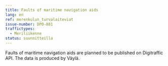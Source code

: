 ```yaml
---
title: Faults of maritime navigation aids
lang: en
ref: merenkulun_turvalaiteviat
issue-number: DPO-881
traffictypes:
  - Meriliikenne
status: suunnitteilla
---
```


Faults of maritime navigation aids are planned to be published on Digitraffic API.
The data is produced by Väylä.